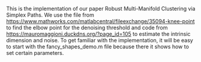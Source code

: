 This is the implementation of our paper Robust Multi-Manifold Clustering via Simplex Paths. We use the file from https://www.mathworks.com/matlabcentral/fileexchange/35094-knee-point to find the elbow point for the denoising threshold and code from https://mauromaggioni.duckdns.org/?page_id=105 to estimate the intrinsic dimension and noise. To get familiar with the implementation, it will be easy to start with the fancy_shapes_demo.m file because there it shows how to set certain parameters.  
